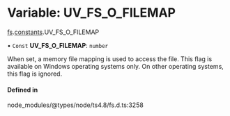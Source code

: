 # Variable: UV\_FS\_O\_FILEMAP

[fs](../modules/fs.md).[constants](../modules/fs.constants.md).UV_FS_O_FILEMAP

• `Const` **UV\_FS\_O\_FILEMAP**: `number`

When set, a memory file mapping is used to access the file. This flag
is available on Windows operating systems only. On other operating systems,
this flag is ignored.

#### Defined in

node_modules/@types/node/ts4.8/fs.d.ts:3258
